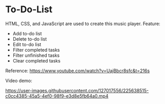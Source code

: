 # To-Do-List
HTML, CSS, and JavaScript are used to create this music player. Feature:
- Add to-do list
- Delete to-do list
- Edit to-do list
- Filter completed tasks
- Filter unfinished tasks
- Clear completed tasks

Reference: https://www.youtube.com/watch?v=UajBbcr8sfc&t=216s

Video demo:

https://user-images.githubusercontent.com/127017556/225638515-c0cc4385-45a5-4ef0-98f9-e3d8e5fb64a0.mp4

